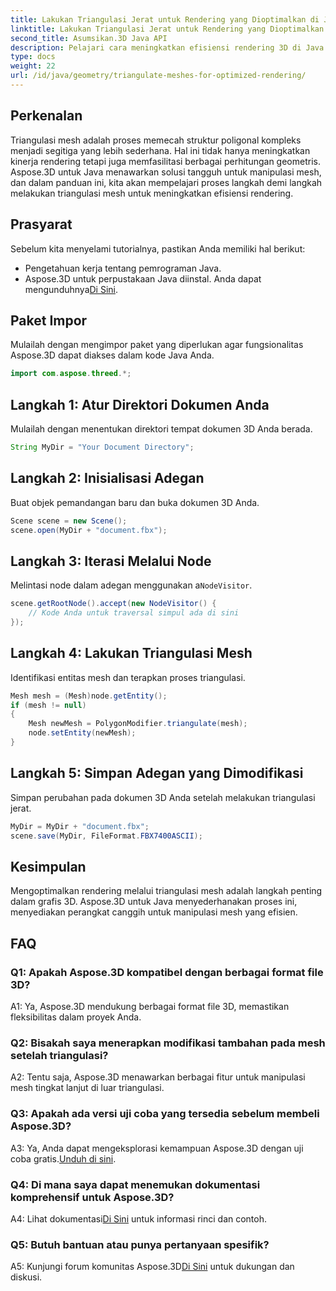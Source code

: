 ```yaml
---
title: Lakukan Triangulasi Jerat untuk Rendering yang Dioptimalkan di Java dengan Aspose.3D
linktitle: Lakukan Triangulasi Jerat untuk Rendering yang Dioptimalkan di Java dengan Aspose.3D
second_title: Asumsikan.3D Java API
description: Pelajari cara meningkatkan efisiensi rendering 3D di Java menggunakan Aspose.3D. Lakukan triangulasi jerat untuk kinerja optimal.
type: docs
weight: 22
url: /id/java/geometry/triangulate-meshes-for-optimized-rendering/
---
```

## Perkenalan

Triangulasi mesh adalah proses memecah struktur poligonal kompleks menjadi segitiga yang lebih sederhana. Hal ini tidak hanya meningkatkan kinerja rendering tetapi juga memfasilitasi berbagai perhitungan geometris. Aspose.3D untuk Java menawarkan solusi tangguh untuk manipulasi mesh, dan dalam panduan ini, kita akan mempelajari proses langkah demi langkah melakukan triangulasi mesh untuk meningkatkan efisiensi rendering.

## Prasyarat

Sebelum kita menyelami tutorialnya, pastikan Anda memiliki hal berikut:

- Pengetahuan kerja tentang pemrograman Java.
-  Aspose.3D untuk perpustakaan Java diinstal. Anda dapat mengunduhnya[Di Sini](https://releases.aspose.com/3d/java/).

## Paket Impor

Mulailah dengan mengimpor paket yang diperlukan agar fungsionalitas Aspose.3D dapat diakses dalam kode Java Anda.

```java
import com.aspose.threed.*;
```

## Langkah 1: Atur Direktori Dokumen Anda

Mulailah dengan menentukan direktori tempat dokumen 3D Anda berada.

```java
String MyDir = "Your Document Directory";
```

## Langkah 2: Inisialisasi Adegan

Buat objek pemandangan baru dan buka dokumen 3D Anda.

```java
Scene scene = new Scene();
scene.open(MyDir + "document.fbx");
```

## Langkah 3: Iterasi Melalui Node

 Melintasi node dalam adegan menggunakan a`NodeVisitor`.

```java
scene.getRootNode().accept(new NodeVisitor() {
    // Kode Anda untuk traversal simpul ada di sini
});
```

## Langkah 4: Lakukan Triangulasi Mesh

Identifikasi entitas mesh dan terapkan proses triangulasi.

```java
Mesh mesh = (Mesh)node.getEntity();
if (mesh != null)
{
    Mesh newMesh = PolygonModifier.triangulate(mesh);
    node.setEntity(newMesh);
}
```

## Langkah 5: Simpan Adegan yang Dimodifikasi

Simpan perubahan pada dokumen 3D Anda setelah melakukan triangulasi jerat.

```java
MyDir = MyDir + "document.fbx";
scene.save(MyDir, FileFormat.FBX7400ASCII);
```

## Kesimpulan

Mengoptimalkan rendering melalui triangulasi mesh adalah langkah penting dalam grafis 3D. Aspose.3D untuk Java menyederhanakan proses ini, menyediakan perangkat canggih untuk manipulasi mesh yang efisien.

## FAQ

### Q1: Apakah Aspose.3D kompatibel dengan berbagai format file 3D?

A1: Ya, Aspose.3D mendukung berbagai format file 3D, memastikan fleksibilitas dalam proyek Anda.

### Q2: Bisakah saya menerapkan modifikasi tambahan pada mesh setelah triangulasi?

A2: Tentu saja, Aspose.3D menawarkan berbagai fitur untuk manipulasi mesh tingkat lanjut di luar triangulasi.

### Q3: Apakah ada versi uji coba yang tersedia sebelum membeli Aspose.3D?

 A3: Ya, Anda dapat mengeksplorasi kemampuan Aspose.3D dengan uji coba gratis.[Unduh di sini](https://releases.aspose.com/).

### Q4: Di mana saya dapat menemukan dokumentasi komprehensif untuk Aspose.3D?

 A4: Lihat dokumentasi[Di Sini](https://reference.aspose.com/3d/java/) untuk informasi rinci dan contoh.

### Q5: Butuh bantuan atau punya pertanyaan spesifik?

 A5: Kunjungi forum komunitas Aspose.3D[Di Sini](https://forum.aspose.com/c/3d/18) untuk dukungan dan diskusi.